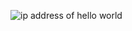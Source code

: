 ![ip address of hello world](https://user-images.githubusercontent.com/70666659/121747189-02dfd380-cad5-11eb-805f-74b9a60e5af9.PNG)
